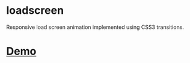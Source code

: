 loadscreen
==========

Responsive load screen animation implemented using CSS3 transitions.

[Demo](https://darwyn00.github.io/loadscreen/)
====

